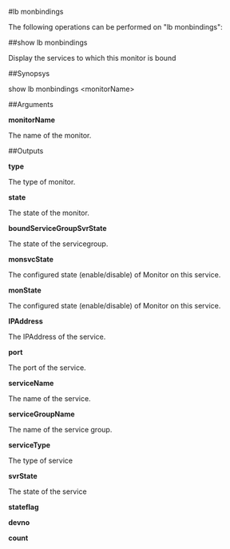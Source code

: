 #lb monbindings

The following operations can be performed on "lb monbindings":


##show lb monbindings

Display the services to which this monitor is bound


##Synopsys

show lb monbindings &lt;monitorName>


##Arguments

<b>monitorName</b>
The name of the monitor.



##Outputs

<b>type</b>
The type of monitor.

<b>state</b>
The state of the monitor.

<b>boundServiceGroupSvrState</b>
The state of the servicegroup.

<b>monsvcState</b>
The configured state (enable/disable) of Monitor on this service.

<b>monState</b>
The configured state (enable/disable) of Monitor on this service.

<b>IPAddress</b>
The IPAddress of the service.

<b>port</b>
The port of the service.

<b>serviceName</b>
The name of the service.

<b>serviceGroupName</b>
The name of the service group.

<b>serviceType</b>
The type of service

<b>svrState</b>
The state of the service

<b>stateflag</b>

<b>devno</b>

<b>count</b>




